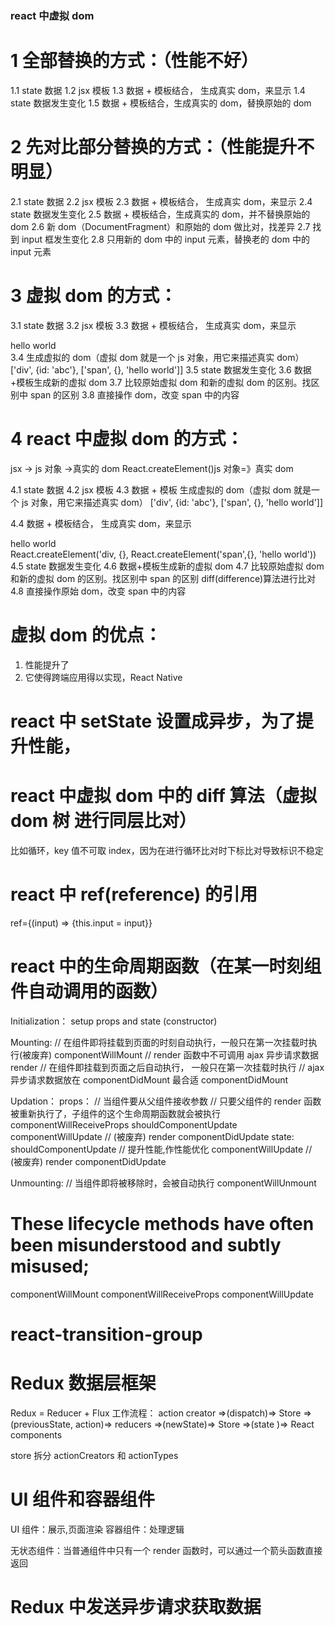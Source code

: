 ### react 中虚拟 dom

# 1 全部替换的方式：（性能不好）

1.1 state 数据 
1.2 jsx 模板
1.3 数据 + 模板结合， 生成真实 dom，来显示
1.4 state 数据发生变化
1.5 数据 + 模板结合，生成真实的 dom，替换原始的 dom

# 2 先对比部分替换的方式：（性能提升不明显）

2.1 state 数据
2.2 jsx 模板
2.3 数据 + 模板结合， 生成真实 dom，来显示
2.4 state 数据发生变化
2.5 数据 + 模板结合，生成真实的 dom，并不替换原始的 dom
2.6 新 dom（DocumentFragment）和原始的 dom 做比对，找差异
2.7 找到 input 框发生变化
2.8 只用新的 dom 中的 input 元素，替换老的 dom 中的 input 元素

# 3 虚拟 dom 的方式：

3.1 state 数据
3.2 jsx 模板
3.3 数据 + 模板结合， 生成真实 dom，来显示

<div id='abc'><span>hello world</span></div>
3.4 生成虚拟的 dom（虚拟 dom 就是一个 js 对象，用它来描述真实 dom）
['div', {id: 'abc'}, ['span', {}, 'hello world']]
3.5 state 数据发生变化
3.6 数据+模板生成新的虚拟 dom
3.7 比较原始虚拟 dom 和新的虚拟 dom 的区别。找区别中 span 的区别
3.8 直接操作 dom，改变 span 中的内容

# 4 react 中虚拟 dom 的方式：

jsx -> js 对象 ->真实的 dom
React.createElement()js 对象=》真实 dom

4.1 state 数据
4.2 jsx 模板
4.3 数据 + 模板 生成虚拟的 dom（虚拟 dom 就是一个 js 对象，用它来描述真实 dom）
['div', {id: 'abc'}, ['span', {}, 'hello world']]

4.4 数据 + 模板结合， 生成真实 dom，来显示

<div id='abc'><span>hello world</span></div>
React.createElement('div, {}, React.createElement('span',{}, 'hello world'))
4.5 state 数据发生变化
4.6 数据+模板生成新的虚拟 dom
4.7 比较原始虚拟 dom 和新的虚拟 dom 的区别。找区别中 span 的区别
    diff(difference)算法进行比对
4.8 直接操作原始 dom，改变 span 中的内容

# 虚拟 dom 的优点：

1. 性能提升了
2. 它使得跨端应用得以实现，React Native

# react 中 setState 设置成异步，为了提升性能，

# react 中虚拟 dom 中的 diff 算法（虚拟 dom 树 进行同层比对）

比如循环，key 值不可取 index，因为在进行循环比对时下标比对导致标识不稳定

# react 中 ref(reference) 的引用

ref={(input) => {this.input = input}}

# react 中的生命周期函数（在某一时刻组件自动调用的函数）

Initialization：
setup props and state (constructor)

Mounting:
// 在组件即将挂载到页面的时刻自动执行，一般只在第一次挂载时执行(被废弃)
componentWillMount
// render 函数中不可调用 ajax 异步请求数据
render
// 在组件即挂载到页面之后自动执行， 一般只在第一次挂载时执行
// ajax 异步请求数据放在 componentDidMount 最合适
componentDidMount

Updation：
props：
// 当组件要从父组件接收参数
// 只要父组件的 render 函数被重新执行了，子组件的这个生命周期函数就会被执行
componentWillReceiveProps
shouldComponentUpdate
componentWillUpdate // (被废弃)
render
componentDidUpdate
state:
shouldComponentUpdate // 提升性能,作性能优化
componentWillUpdate // (被废弃)
render
componentDidUpdate

Unmounting:
// 当组件即将被移除时，会被自动执行
componentWillUnmount

# These lifecycle methods have often been misunderstood and subtly misused;

componentWillMount
componentWillReceiveProps
componentWillUpdate

# react-transition-group

# Redux 数据层框架

Redux = Reducer + Flux
工作流程：
action creator =>(dispatch)=> Store =>(previousState, action)=> reducers
=>(newState)=> Store =>(state )=> React components

store 拆分 actionCreators 和 actionTypes

# UI 组件和容器组件

UI 组件：展示,页面渲染
容器组件：处理逻辑

无状态组件：当普通组件中只有一个 render 函数时，可以通过一个箭头函数直接返回

# Redux 中发送异步请求获取数据
